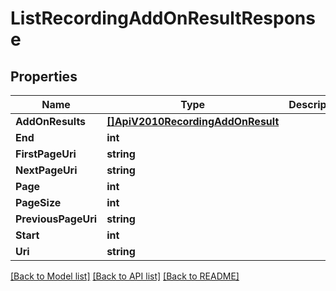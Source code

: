 # ListRecordingAddOnResultResponse

## Properties

Name | Type | Description | Notes
------------ | ------------- | ------------- | -------------
**AddOnResults** | [**[]ApiV2010RecordingAddOnResult**](ApiV2010RecordingAddOnResult.md) |  |[optional] 
**End** | **int** |  |[optional] 
**FirstPageUri** | **string** |  |[optional] 
**NextPageUri** | **string** |  |[optional] 
**Page** | **int** |  |[optional] 
**PageSize** | **int** |  |[optional] 
**PreviousPageUri** | **string** |  |[optional] 
**Start** | **int** |  |[optional] 
**Uri** | **string** |  |[optional] 

[[Back to Model list]](../README.md#documentation-for-models) [[Back to API list]](../README.md#documentation-for-api-endpoints) [[Back to README]](../README.md)


